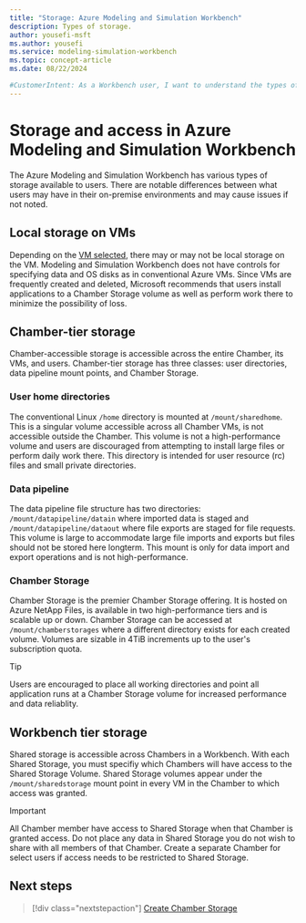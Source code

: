 ```yaml
---
title: "Storage: Azure Modeling and Simulation Workbench"
description: Types of storage.
author: yousefi-msft
ms.author: yousefi
ms.service: modeling-simulation-workbench
ms.topic: concept-article
ms.date: 08/22/2024

#CustomerIntent: As a Workbench user, I want to understand the types of storage available in the Azure Modeling and Simulation Workbench.
---
```

# Storage and access in Azure Modeling and Simulation Workbench

The Azure Modeling and Simulation Workbench has various types of storage available to users. There are notable differences between what users may have in their on-premise environments and may cause issues if not noted.

## Local storage on VMs

Depending on the [VM selected](./concept-vm-offerings.md), there may or may not be local storage on the VM. Modeling and Simulation Workbench does not have controls for specifying data and OS disks as in conventional Azure VMs. Since VMs are frequently created and deleted, Microsoft recommends that users install applications to a Chamber Storage volume as well as perform work there to minimize the possibility of loss.

## Chamber-tier storage

Chamber-accessible storage is accessible across the entire Chamber, its VMs, and users.  Chamber-tier storage has three classes: user directories, data pipeline mount points, and Chamber Storage.

### User home directories

The conventional Linux `/home` directory is mounted at `/mount/sharedhome`. This is a singular volume accessible across  all Chamber VMs, is not accessible outside the Chamber. This volume is not a high-performance volume and users are discouraged from attempting to install large files or perform daily work there. This directory is intended for user resource (rc) files and small private directories.

### Data pipeline

The data pipeline file structure has two directories: `/mount/datapipeline/datain` where imported data is staged and `/mount/datapipeline/dataout` where file exports are staged for file requests. This volume is large to accommodate large file imports and exports but files should not be stored here longterm. This mount is only for data import and export operations and is not high-performance.

### Chamber Storage

Chamber Storage is the premier Chamber Storage offering.  It is hosted on Azure NetApp Files, is available in two high-performance tiers and is scalable up or down. Chamber Storage can be accessed at `/mount/chamberstorages` where a different directory exists for each created volume.  Volumes are sizable in 4TiB increments up to the user's subscription quota.  

> [!TIP]
> Users are encouraged to place all working directories and point all application runs at a Chamber Storage volume for increased performance and data reliablity.

## Workbench tier storage

Shared storage is accessible across Chambers in a Workbench. With each Shared Storage, you must specifiy which Chambers will have access to the Shared Storage Volume.  Shared Storage volumes appear under the `/mount/sharedstorage` mount point in every VM in the Chamber to which access was granted.

> [!IMPORTANT]
> All Chamber member have access to Shared Storage when that Chamber is granted access. Do not place any data in Shared Storage you do not wish to share with all members of that Chamber. Create a separate Chamber for select users if access needs to be restricted to Shared Storage.

## Next steps

> [!div class="nextstepaction"]
> [Create Chamber Storage](article-concept.md)
